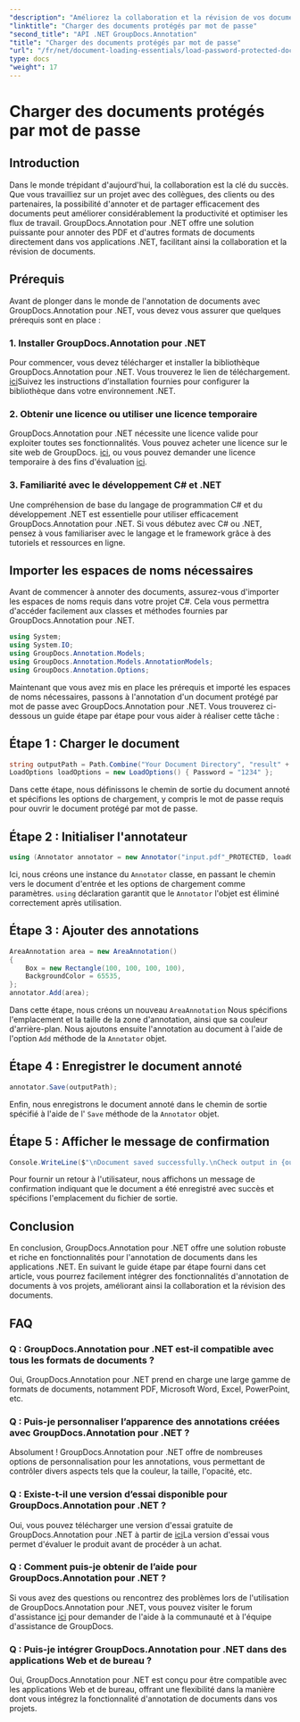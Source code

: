 ```yaml
---
"description": "Améliorez la collaboration et la révision de vos documents avec GroupDocs.Annotation pour .NET. Annotez vos PDF et autres documents en toute simplicité dans vos applications .NET."
"linktitle": "Charger des documents protégés par mot de passe"
"second_title": "API .NET GroupDocs.Annotation"
"title": "Charger des documents protégés par mot de passe"
"url": "/fr/net/document-loading-essentials/load-password-protected-documents/"
type: docs
"weight": 17
---
```


# Charger des documents protégés par mot de passe

## Introduction
Dans le monde trépidant d'aujourd'hui, la collaboration est la clé du succès. Que vous travailliez sur un projet avec des collègues, des clients ou des partenaires, la possibilité d'annoter et de partager efficacement des documents peut améliorer considérablement la productivité et optimiser les flux de travail. GroupDocs.Annotation pour .NET offre une solution puissante pour annoter des PDF et d'autres formats de documents directement dans vos applications .NET, facilitant ainsi la collaboration et la révision de documents.
## Prérequis
Avant de plonger dans le monde de l'annotation de documents avec GroupDocs.Annotation pour .NET, vous devez vous assurer que quelques prérequis sont en place :
### 1. Installer GroupDocs.Annotation pour .NET
Pour commencer, vous devez télécharger et installer la bibliothèque GroupDocs.Annotation pour .NET. Vous trouverez le lien de téléchargement. [ici](https://releases.groupdocs.com/annotation/net/)Suivez les instructions d’installation fournies pour configurer la bibliothèque dans votre environnement .NET.
### 2. Obtenir une licence ou utiliser une licence temporaire
GroupDocs.Annotation pour .NET nécessite une licence valide pour exploiter toutes ses fonctionnalités. Vous pouvez acheter une licence sur le site web de GroupDocs. [ici](https://purchase.groupdocs.com/buy), ou vous pouvez demander une licence temporaire à des fins d'évaluation [ici](https://purchase.groupdocs.com/temporary-license/).
### 3. Familiarité avec le développement C# et .NET
Une compréhension de base du langage de programmation C# et du développement .NET est essentielle pour utiliser efficacement GroupDocs.Annotation pour .NET. Si vous débutez avec C# ou .NET, pensez à vous familiariser avec le langage et le framework grâce à des tutoriels et ressources en ligne.

## Importer les espaces de noms nécessaires
Avant de commencer à annoter des documents, assurez-vous d'importer les espaces de noms requis dans votre projet C#. Cela vous permettra d'accéder facilement aux classes et méthodes fournies par GroupDocs.Annotation pour .NET.
```csharp
using System;
using System.IO;
using GroupDocs.Annotation.Models;
using GroupDocs.Annotation.Models.AnnotationModels;
using GroupDocs.Annotation.Options;
```

Maintenant que vous avez mis en place les prérequis et importé les espaces de noms nécessaires, passons à l'annotation d'un document protégé par mot de passe avec GroupDocs.Annotation pour .NET. Vous trouverez ci-dessous un guide étape par étape pour vous aider à réaliser cette tâche :
## Étape 1 : Charger le document
```csharp
string outputPath = Path.Combine("Your Document Directory", "result" + Path.GetExtension("input.pdf"));
LoadOptions loadOptions = new LoadOptions() { Password = "1234" };
```
Dans cette étape, nous définissons le chemin de sortie du document annoté et spécifions les options de chargement, y compris le mot de passe requis pour ouvrir le document protégé par mot de passe.
## Étape 2 : Initialiser l'annotateur
```csharp
using (Annotator annotator = new Annotator("input.pdf"_PROTECTED, loadOptions))
```
Ici, nous créons une instance du `Annotator` classe, en passant le chemin vers le document d'entrée et les options de chargement comme paramètres. `using` déclaration garantit que le `Annotator` l'objet est éliminé correctement après utilisation.
## Étape 3 : Ajouter des annotations
```csharp
AreaAnnotation area = new AreaAnnotation()
{
    Box = new Rectangle(100, 100, 100, 100),
    BackgroundColor = 65535,
};
annotator.Add(area);
```
Dans cette étape, nous créons un nouveau `AreaAnnotation` Nous spécifions l'emplacement et la taille de la zone d'annotation, ainsi que sa couleur d'arrière-plan. Nous ajoutons ensuite l'annotation au document à l'aide de l'option `Add` méthode de la `Annotator` objet.
## Étape 4 : Enregistrer le document annoté
```csharp
annotator.Save(outputPath);
```
Enfin, nous enregistrons le document annoté dans le chemin de sortie spécifié à l'aide de l' `Save` méthode de la `Annotator` objet.
## Étape 5 : Afficher le message de confirmation
```csharp
Console.WriteLine($"\nDocument saved successfully.\nCheck output in {outputPath}.");
```
Pour fournir un retour à l'utilisateur, nous affichons un message de confirmation indiquant que le document a été enregistré avec succès et spécifions l'emplacement du fichier de sortie.

## Conclusion
En conclusion, GroupDocs.Annotation pour .NET offre une solution robuste et riche en fonctionnalités pour l'annotation de documents dans les applications .NET. En suivant le guide étape par étape fourni dans cet article, vous pourrez facilement intégrer des fonctionnalités d'annotation de documents à vos projets, améliorant ainsi la collaboration et la révision des documents.
## FAQ
### Q : GroupDocs.Annotation pour .NET est-il compatible avec tous les formats de documents ?
Oui, GroupDocs.Annotation pour .NET prend en charge une large gamme de formats de documents, notamment PDF, Microsoft Word, Excel, PowerPoint, etc.
### Q : Puis-je personnaliser l’apparence des annotations créées avec GroupDocs.Annotation pour .NET ?
Absolument ! GroupDocs.Annotation pour .NET offre de nombreuses options de personnalisation pour les annotations, vous permettant de contrôler divers aspects tels que la couleur, la taille, l'opacité, etc.
### Q : Existe-t-il une version d’essai disponible pour GroupDocs.Annotation pour .NET ?
Oui, vous pouvez télécharger une version d'essai gratuite de GroupDocs.Annotation pour .NET à partir de [ici](https://releases.groupdocs.com/)La version d'essai vous permet d'évaluer le produit avant de procéder à un achat.
### Q : Comment puis-je obtenir de l’aide pour GroupDocs.Annotation pour .NET ?
Si vous avez des questions ou rencontrez des problèmes lors de l'utilisation de GroupDocs.Annotation pour .NET, vous pouvez visiter le forum d'assistance [ici](https://forum.groupdocs.com/c/annotation/10) pour demander de l'aide à la communauté et à l'équipe d'assistance de GroupDocs.
### Q : Puis-je intégrer GroupDocs.Annotation pour .NET dans des applications Web et de bureau ?
Oui, GroupDocs.Annotation pour .NET est conçu pour être compatible avec les applications Web et de bureau, offrant une flexibilité dans la manière dont vous intégrez la fonctionnalité d'annotation de documents dans vos projets.